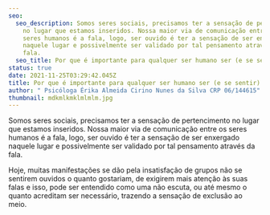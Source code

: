 ```yaml
---
seo:
  seo_description: Somos seres sociais, precisamos ter a sensação de pertencimento
    no lugar que estamos inseridos. Nossa maior via de comunicação entre os
    seres humanos é a fala, logo, ser ouvido é ter a sensação de ser enxergado
    naquele lugar e possivelmente ser validado por tal pensamento através da
    fala.
  seo_title: Por que é importante para qualquer ser humano ser (e se sentir) ouvide?
status: true
date: 2021-11-25T03:29:42.045Z
title: Por que é importante para qualquer ser humano ser (e se sentir) ouvide?
author: " Psicóloga Érika Almeida Cirino Nunes da Silva CRP 06/144615"
thumbnail: mdkmlkmklmlmlm.jpg
---
```

<!--StartFragment-->

Somos seres sociais, precisamos ter a sensação de pertencimento no lugar que estamos inseridos. Nossa maior via de comunicação entre os seres humanos é a fala, logo, ser ouvido é ter a sensação de ser enxergado naquele lugar e possivelmente ser validado por tal pensamento através da fala.

Hoje, muitas manifestações se dão pela insatisfação de grupos não se sentirem ouvidos o quanto gostariam, de exigirem mais atenção às suas falas e isso, pode ser entendido como uma não escuta, ou até mesmo o quanto acreditam ser necessário, trazendo a sensação de exclusão ao meio.

<!--EndFragment-->